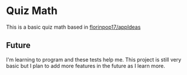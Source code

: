 # Quiz Math

This is a basic quiz math based in [florinpop17/appIdeas](https://github.com/florinpop17/app-ideas)

## Future

I'm learning to program and these tests help me. This project is still very basic but I plan to add more features in the future as I learn more.
